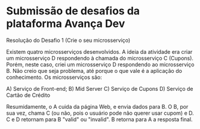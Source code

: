 # Submissão de desafios da plataforma Avança Dev

Resolução do Desafio 1 (Crie o seu microsserviço)

Existem quatro microsserviços desenvolvidos. A ideia da atividade era criar um microsserviço D respondendo à chamada do microsserviço C (Cupons).
Porém, neste caso, criei um microsserviço D respondendo ao microsserviço B. Não creio que seja problema, até porque o que vale é a aplicação do conhecimento.
Os microsserviços são:

  A) Serviço de Front-end;
  B) Mid Server
  C) Serviço de Cupons
  D) Serviço de Cartão de Crédito
  
 Resumidamente, o A cuida da página Web, e envia dados para B. O B, por sua vez, chama C (ou não, pois o usuário pode não querer usar cupom) e D.
 C e D retornam para B "valid" ou "invalid". B retorna para A a resposta final.
